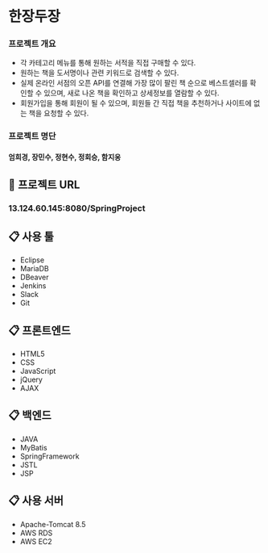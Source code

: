 # 한장두장

### 프로젝트 개요
* 각 카테고리 메뉴를 통해 원하는 서적을 직접 구매할 수 있다.
* 원하는 책을 도서명이나 관련 키워드로 검색할 수 있다.
* 실제 온라인 서점의 오픈 API를 연결해 가장 많이 팔린 책 순으로 베스트셀러를 확인할 수 있으며, 새로 나온 책을 확인하고 상세정보를 열람할 수 있다.
* 회원가입을 통해 회원이 될 수 있으며, 회원들 간 직접 책을 추천하거나 사이트에 없는 책을 요청할 수 있다.


### 프로젝트 명단
#### 엄희경, 장민수, 정현수, 정회승, 함지웅


## :link: 프로젝트 URL
### 13.124.60.145:8080/SpringProject


## 📋 사용 툴
* Eclipse
* MariaDB
* DBeaver
* Jenkins
* Slack
* Git


## 📋 프론트엔드
* HTML5
* CSS
* JavaScript
* jQuery
* AJAX


## 📋 백엔드
* JAVA
* MyBatis
* SpringFramework
* JSTL
* JSP


## 📋 사용 서버
* Apache-Tomcat 8.5
* AWS RDS
* AWS EC2

